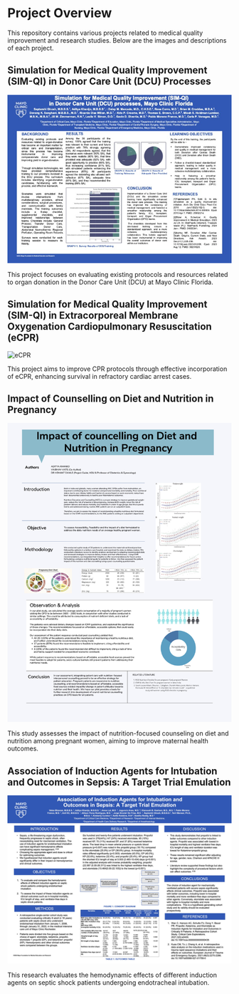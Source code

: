 # Project Overview

This repository contains various projects related to medical quality improvement and research studies. Below are the images and descriptions of each project.

## Simulation for Medical Quality Improvement (SIM-QI) in Donor Care Unit (DCU) Processes

![Donor Care](./Donor-Care.jpg)

This project focuses on evaluating existing protocols and resources related to organ donation in the Donor Care Unit (DCU) at Mayo Clinic Florida.

## Simulation for Medical Quality Improvement (SIM-QI) in Extracorporeal Membrane Oxygenation Cardiopulmonary Resuscitation (eCPR)

![eCPR](./eCPR.jpg)

This project aims to improve CPR protocols through effective incorporation of eCPR, enhancing survival in refractory cardiac arrest cases.

## Impact of Counselling on Diet and Nutrition in Pregnancy

![Nutrition In Pregnancy](./Nutrition-In-Pregnancy.jpg)

This study assesses the impact of nutrition-focused counseling on diet and nutrition among pregnant women, aiming to improve maternal health outcomes.

## Association of Induction Agents for Intubation and Outcomes in Sepsis: A Target Trial Emulation

![Induction Agents](./Induction-Agents.jpg)

This research evaluates the hemodynamic effects of different induction agents on septic shock patients undergoing endotracheal intubation.


